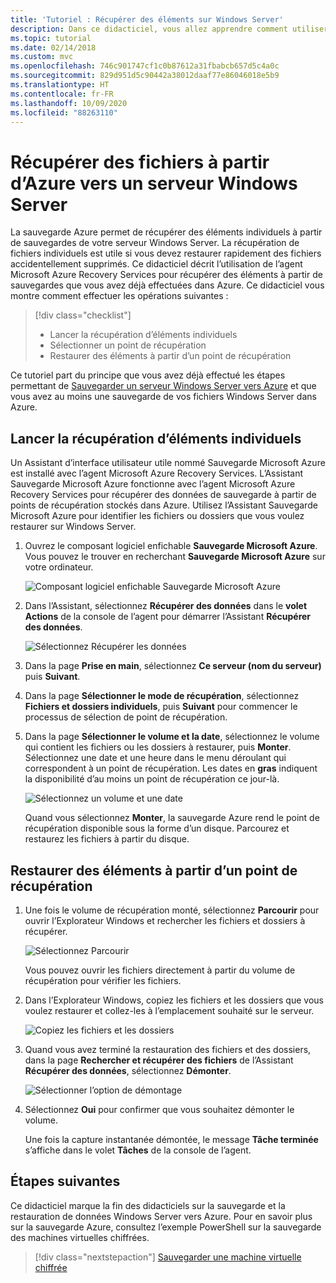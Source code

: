 ```yaml
---
title: 'Tutoriel : Récupérer des éléments sur Windows Server'
description: Dans ce didacticiel, vous allez apprendre comment utiliser l’agent Microsoft Azure Recovery Services (MARS) pour récupérer des éléments à partir d’Azure sur un serveur Windows.
ms.topic: tutorial
ms.date: 02/14/2018
ms.custom: mvc
ms.openlocfilehash: 746c901747cf1c0b87612a31fbabcb657d5c4a0c
ms.sourcegitcommit: 829d951d5c90442a38012daaf77e86046018e5b9
ms.translationtype: HT
ms.contentlocale: fr-FR
ms.lasthandoff: 10/09/2020
ms.locfileid: "88263110"
---
```

# <a name="recover-files-from-azure-to-a-windows-server"></a>Récupérer des fichiers à partir d’Azure vers un serveur Windows Server

La sauvegarde Azure permet de récupérer des éléments individuels à partir de sauvegardes de votre serveur Windows Server. La récupération de fichiers individuels est utile si vous devez restaurer rapidement des fichiers accidentellement supprimés. Ce didacticiel décrit l’utilisation de l’agent Microsoft Azure Recovery Services pour récupérer des éléments à partir de sauvegardes que vous avez déjà effectuées dans Azure. Ce didacticiel vous montre comment effectuer les opérations suivantes :

> [!div class="checklist"]
>
> * Lancer la récupération d’éléments individuels
> * Sélectionner un point de récupération
> * Restaurer des éléments à partir d’un point de récupération

Ce tutoriel part du principe que vous avez déjà effectué les étapes permettant de [Sauvegarder un serveur Windows Server vers Azure](backup-windows-with-mars-agent.md) et que vous avez au moins une sauvegarde de vos fichiers Windows Server dans Azure.

## <a name="initiate-recovery-of-individual-items"></a>Lancer la récupération d’éléments individuels

Un Assistant d’interface utilisateur utile nommé Sauvegarde Microsoft Azure est installé avec l’agent Microsoft Azure Recovery Services. L’Assistant Sauvegarde Microsoft Azure fonctionne avec l’agent Microsoft Azure Recovery Services pour récupérer des données de sauvegarde à partir de points de récupération stockés dans Azure. Utilisez l’Assistant Sauvegarde Microsoft Azure pour identifier les fichiers ou dossiers que vous voulez restaurer sur Windows Server.

1. Ouvrez le composant logiciel enfichable **Sauvegarde Microsoft Azure**. Vous pouvez le trouver en recherchant **Sauvegarde Microsoft Azure** sur votre ordinateur.

    ![Composant logiciel enfichable Sauvegarde Microsoft Azure](./media/tutorial-backup-restore-files-windows-server/mars.png)

2. Dans l’Assistant, sélectionnez **Récupérer des données** dans le **volet Actions** de la console de l’agent pour démarrer l’Assistant **Récupérer des données**.

    ![Sélectionnez Récupérer les données](./media/tutorial-backup-restore-files-windows-server/mars-recover-data.png)

3. Dans la page **Prise en main**, sélectionnez **Ce serveur (nom du serveur)** puis **Suivant**.

4. Dans la page **Sélectionner le mode de récupération**, sélectionnez **Fichiers et dossiers individuels**, puis **Suivant** pour commencer le processus de sélection de point de récupération.

5. Dans la page **Sélectionner le volume et la date**, sélectionnez le volume qui contient les fichiers ou les dossiers à restaurer, puis **Monter**. Sélectionnez une date et une heure dans le menu déroulant qui correspondent à un point de récupération. Les dates en **gras** indiquent la disponibilité d’au moins un point de récupération ce jour-là.

    ![Sélectionnez un volume et une date](./media/tutorial-backup-restore-files-windows-server/mars-select-date.png)

    Quand vous sélectionnez **Monter**, la sauvegarde Azure rend le point de récupération disponible sous la forme d’un disque. Parcourez et restaurez les fichiers à partir du disque.

## <a name="restore-items-from-a-recovery-point"></a>Restaurer des éléments à partir d’un point de récupération

1. Une fois le volume de récupération monté, sélectionnez **Parcourir** pour ouvrir l’Explorateur Windows et rechercher les fichiers et dossiers à récupérer.

    ![Sélectionnez Parcourir](./media/tutorial-backup-restore-files-windows-server/mars-browse-recover.png)

    Vous pouvez ouvrir les fichiers directement à partir du volume de récupération pour vérifier les fichiers.

2. Dans l’Explorateur Windows, copiez les fichiers et les dossiers que vous voulez restaurer et collez-les à l’emplacement souhaité sur le serveur.

    ![Copiez les fichiers et les dossiers](./media/tutorial-backup-restore-files-windows-server/mars-final.png)

3. Quand vous avez terminé la restauration des fichiers et des dossiers, dans la page **Rechercher et récupérer des fichiers** de l’Assistant **Récupérer des données**, sélectionnez **Démonter**.

    ![Sélectionner l’option de démontage](./media/tutorial-backup-restore-files-windows-server/unmount-and-confirm.png)

4. Sélectionnez **Oui** pour confirmer que vous souhaitez démonter le volume.

    Une fois la capture instantanée démontée, le message **Tâche terminée** s’affiche dans le volet **Tâches** de la console de l’agent.

## <a name="next-steps"></a>Étapes suivantes

Ce didacticiel marque la fin des didacticiels sur la sauvegarde et la restauration de données Windows Server vers Azure. Pour en savoir plus sur la sauvegarde Azure, consultez l’exemple PowerShell sur la sauvegarde des machines virtuelles chiffrées.

> [!div class="nextstepaction"]
> [Sauvegarder une machine virtuelle chiffrée](./scripts/backup-powershell-sample-backup-encrypted-vm.md)
